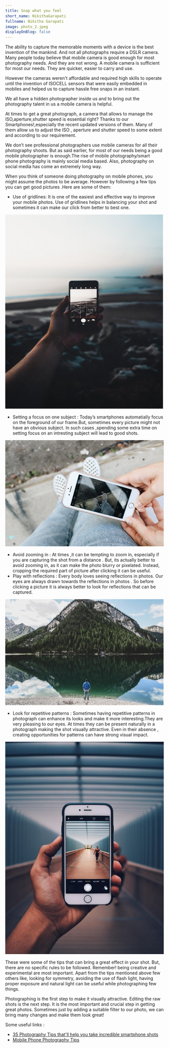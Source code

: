 ```yaml
---
title: Snap what you feel
short_name: NikithaGarapati
fullname: Nikitha Garapati
image: photo_2.jpeg
displayOnBlog: false
---
```


The ability to capture the memorable moments with a device is the best invention of the mankind. And not all photographs require a DSLR camera. Many people today believe that mobile camera is good enough for most photography needs. And they are not wrong. A mobile camera is sufficient for most our needs. They are quicker, easier to carry and use.

However the cameras weren't affordable and required high skills to operate until the invention of ISOCELL sensors that were easily embedded in mobiles and helped us to capture hassle free snaps in an instant.

We all have a hidden photographer inside us and to bring out the photography talent in us a mobile camera is helpful. 

At times to get a great photograph, a camera that allows to manage the ISO,aperture,shutter speed is essential right? Thanks to our Smartphones!,especially the recent updated versions of them. Many of them allow us to adjust the ISO , aperture and shutter speed to some extent and according to our requirement. 

We don’t see professional photographers use mobile cameras for all their photography shoots. But as said earlier, for most of our needs being a good mobile photographer is enough.The rise of mobile photography/smart phone photography is mainly social media based. Also, photography on social media has come an extremely long way.

When you think of someone doing photography on mobile phones, you might assume the photos to be average. However by following a few tips you can get good pictures .Here are some of them:
- Use of gridlines: It is one of the easiest and effective way to improve your mobile photos. Use of gridlines helps in balancing your shot and sometimes it can make our click from better to best one.

![Photo 1](/assets/img/blog/photo_1.jpeg)


- Setting a focus on one subject : Today’s smartphones automatially focus on the foreground of our frame.But, sometimes every picture might not have an obvious subject. In such cases ,spending some extra time on setting focus on an intresting subject will lead to good shots.

![Photo 2](/assets/img/blog/photo_2.jpeg)


- Avoid zooming in : At times ,it can be tempting to zoom in, especially if you are capturing the shot from a distance . But, its actually better to avoid zooming in, as it can make the photo blurry or pixelated. Instead, cropping the required part of picture after clicking it can be useful.
- Play with reflections : Every body loves seeing reflections in photos. Our eyes are always drawn towards the reflections in photos . So before clicking a picture it is always better to look for reflections that can be captured.

![Photo 3](/assets/img/blog/photo_3.jpeg)

- Look for repetitive patterns : Sometimes having repetitive patterns in photograph can enhance its looks and make it more interesting.They are very pleasing to our eyes. At times they can be present naturally in a photograph making the shot visually attractive. Even in their absence , creating opportunities for patterns can have strong visual impact.

![Photo 4](/assets/img/blog/photo_4.jpeg)

These were some of the tips that can bring a great effect in your shot. But, there are no specific rules to be followed. Remember! being creative and experimental are most important. Apart from the tips mentioned above few others like, looking for symmetry, avoiding the use of flash light, having proper exposure and natural light can be useful while photographing few things.

Photographing is the first step to make it visually attractive. Editing the raw shots is the next step. It is the most important and crucial step in getting great photos. Sometimes just by adding a suitable filter to our
photo, we can bring many changes and make them look great!

Some useful links :
- [35 Photography Tips that'll help you take incredible smartphone shots](https://iso.500px.com/35-mobile-photography-tips-thatll-help-you-take-incredible-smartphone-shots/)
- [Mobile Phone Photography Tips](https://www.digitalphotomentor.com/mobile-phone-photography-tips/)